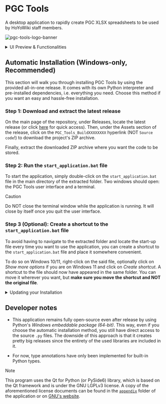 # PGC Tools

A desktop application to rapidly create PGC XLSX spreadsheets to be used by HoYoWiki staff members.

![pgc-tools-logo-banner](https://github.com/user-attachments/assets/65304c79-cb71-4752-8c42-8babbed0a04c)

<details>

<summary>UI Preview & Functionalities</summary>

| Light Mode | Dark Mode |
| --- | --- |
| ![ui-light](https://github.com/user-attachments/assets/a15e64dd-1eb8-4229-830b-a4d023ce8362) | ![ui-dark](https://github.com/user-attachments/assets/4bb7a282-6810-4463-a238-d8c0d986075b) |

The Light/Dark Mode of PGC Tools aligns with your system's settings. There is currently no way to manually adjust this setting for the application.

### Buttons explained

* :inbox_tray:: Import the template PGC spreadsheet from which the empty PGC modules will be retrieved
* :wastebasket:: Remove all the generated entry fields
* :open_book:: Show instructions and tips on how to use the application
* :information_source:: Show information about the application
* :gear:: Access the settings menu to configure the following:
    * **Saving directory:** The folder in which to save the generated PGC spreadsheets
    * **Total languages:** The number of languages the application should expect to find in the pasted texts
* :x:: Quit the application

</details>

## Automatic Installation (Windows-only, Recommended)

This section will walk you through installing PGC Tools by using the provided all-in-one release. It comes with its own Python interpreter and pre-installed dependencies, i.e. everything you need. Choose this method if you want an easy and hassle-free installation.

### Step 1: Download and extract the latest release

On the main page of the repository, under Releases, locate the latest release (or click [here](https://github.com/Antasma245/PGC-Tools/releases/latest) for quick access). Then, under the Assets section of the release, click on the `PGC_Tools_BuildXXXXXXXX` hyperlink (NOT `Source code`!) to download the project's ZIP archive.

Finally, extract the downloaded ZIP archive where you want the code to be stored.

### Step 2: Run the `start_application.bat` file

To start the application, simply double-click on the `start_application.bat` file in the main directory of the extracted folder. Two windows should open: the PGC Tools user interface and a terminal.

> [!CAUTION]
> Do NOT close the terminal window while the application is running. It will close by itself once you quit the user interface.

### Step 3 (Optional): Create a shortcut to the `start_application.bat` file

To avoid having to navigate to the extracted folder and locate the start-up file every time you want to use the application, you can create a shortcut to the `start_application.bat` file and place it somewhere convenient.

To do so on Windows 10/11, right-click on the said file, optionally click on *Show more options* if you are on Windows 11 and click on *Create shortcut*. A shortcut to the file should now have appeared in the same folder. You can move it wherever you want, but **make sure you move the shortcut and NOT the original file**.

<details>

<summary>Updating your Installation</summary>

To update your PGC Tools installation, you will have to delete your current installation's folder (and the associated shortcut if you created one) and follow the [installation steps](#automatic-installation-windows-only-recommended) again.

Before doing so, make sure to check the `app/out` folder of the application for generated PGC spreadsheets you would want to keep and save them elsewhere. Note that your modified settings (if any) will not be carried over and you will have to re-edit them after installing the new release.

</details>

## Developer notes

* This application remains fully open-source even after release by using Python's *Windows embeddable package (64-bit)*. This way, even if you choose the automatic installation method, you still have direct access to the source `.py` files. The downside of this approach is that it creates pretty big releases since the entirety of the used libraries are included in it.

* For now, type annotations have only been implemented for built-in Python types.

> [!NOTE]
> This program uses the Qt for Python (or PySide6) library, which is based on the Qt framework and is under the GNU LGPLv3 license. A copy of the aforementioned license documents can be found in the [`appendix`](appendix) folder of the application or on [GNU's website](https://www.gnu.org/licenses/licenses.html).
